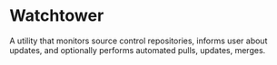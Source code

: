 Watchtower
==========

A utility that monitors source control repositories, informs user about updates, and optionally performs automated pulls, updates, merges.

